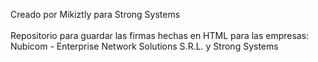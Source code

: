Creado por Mikiztly para Strong Systems</br>
</br>
Repositorio para guardar las firmas hechas en HTML para las empresas: Nubicom - Enterprise Network Solutions S.R.L. y Strong Systems